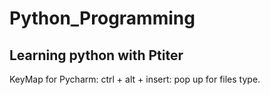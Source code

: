 # Python_Programming
Learning python with Ptiter
--------------------------------------------------------------------------------------------------------------------------------------------------
KeyMap for Pycharm: 
ctrl + alt + insert: pop up for files type.
